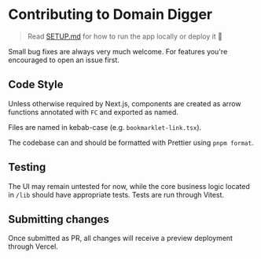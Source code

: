 # Contributing to Domain Digger

> Read [SETUP.md](./SETUP.md) for how to run the app locally or deploy it 👀

Small bug fixes are always very much welcome. For features you're encouraged to open an issue first.

## Code Style

Unless otherwise required by Next.js, components are created as arrow functions annotated with `FC` and exported as named.

Files are named in kebab-case (e.g. `bookmarklet-link.tsx`).

The codebase can and should be formatted with Prettier using `pnpm format`.

## Testing

The UI may remain untested for now, while the core business logic located in `/lib` should have appropriate tests. Tests are run through Vitest.

## Submitting changes

Once submitted as PR, all changes will receive a preview deployment through Vercel.
